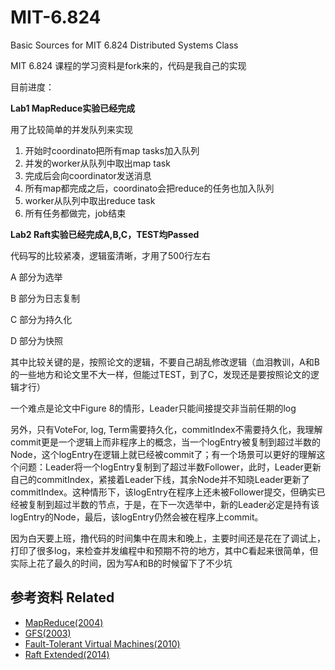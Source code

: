 # MIT-6.824
Basic Sources for MIT 6.824 Distributed Systems Class

MIT 6.824 课程的学习资料是fork来的，代码是我自己的实现

目前进度：


**Lab1 MapReduce实验已经完成**


用了比较简单的并发队列来实现
1. 开始时coordinato把所有map tasks加入队列
2. 并发的worker从队列中取出map task
3. 完成后会向coordinator发送消息
4. 所有map都完成之后，coordinato会把reduce的任务也加入队列
5. worker从队列中取出reduce task
6. 所有任务都做完，job结束


**Lab2 Raft实验已经完成A,B,C，TEST均Passed**


代码写的比较紧凑，逻辑蛮清晰，才用了500行左右


A 部分为选举


B 部分为日志复制


C 部分为持久化


D 部分为快照


其中比较关键的是，按照论文的逻辑，不要自己胡乱修改逻辑（血泪教训，A和B的一些地方和论文里不大一样，但能过TEST，到了C，发现还是要按照论文的逻辑才行）


一个难点是论文中Figure 8的情形，Leader只能间接提交非当前任期的log


另外，只有VoteFor, log, Term需要持久化，commitIndex不需要持久化，我理解commit更是一个逻辑上而非程序上的概念，当一个logEntry被复制到超过半数的Node，这个logEntry在逻辑上就已经被commit了；有一个场景可以更好的理解这个问题：Leader将一个logEntry复制到了超过半数Follower，此时，Leader更新自己的commitIndex，紧接着Leader下线，其余Node并不知晓Leader更新了commitIndex。这种情形下，该logEntry在程序上还未被Follower提交，但确实已经被复制到超过半数的节点，于是，在下一次选举中，新的Leader必定是持有该logEntry的Node，最后，该logEntry仍然会被在程序上commit。


因为白天要上班，撸代码的时间集中在周末和晚上，主要时间还是花在了调试上，打印了很多log，来检查并发编程中和预期不符的地方，其中C看起来很简单，但实际上花了最久的时间，因为写A和B的时候留下了不少坑


## 参考资料 Related

- [MapReduce(2004)](https://pdos.csail.mit.edu/6.824/papers/mapreduce.pdf)
- [GFS(2003)](https://static.googleusercontent.com/media/research.google.com/zh-CN//archive/gfs-sosp2003.pdf)
- [Fault-Tolerant Virtual Machines(2010)](https://pdos.csail.mit.edu/6.824/papers/vm-ft.pdf)
- [Raft Extended(2014)](https://pdos.csail.mit.edu/6.824/papers/raft-extended.pdf)


